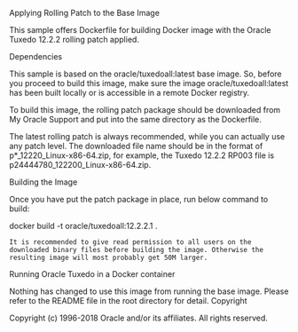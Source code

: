 Applying Rolling Patch to the Base Image

This sample offers Dockerfile for building Docker image with the Oracle Tuxedo 12.2.2 rolling patch applied.

Dependencies

This sample is based on the oracle/tuxedoall:latest base image. So, before you proceed to build this image, make sure the image oracle/tuxedoall:latest has been built locally or is accessible in a remote Docker registry.

To build this image, the rolling patch package should be downloaded from My Oracle Support and put into the same directory as the Dockerfile.

The latest rolling patch is always recommended, while you can actually use any patch level. The downloaded file name should be in the format of p*_12220_Linux-x86-64.zip, for example, the Tuxedo 12.2.2 RP003 file is p24444780_122200_Linux-x86-64.zip.

Building the Image

Once you have put the patch package in place, run below command to build:

docker build -t oracle/tuxedoall:12.2.2.1 .

    It is recommended to give read permission to all users on the downloaded binary files before building the image. Otherwise the resulting image will most probably get 50M larger.

Running Oracle Tuxedo in a Docker container

Nothing has changed to use this image from running the base image. Please refer to the README file in the root directory for detail.
Copyright

Copyright (c) 1996-2018 Oracle and/or its affiliates. All rights reserved.
